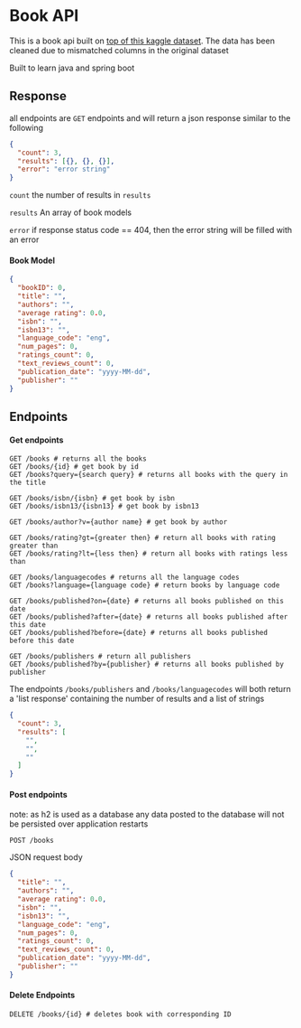 # Book API

This is a book api built
on [top of this kaggle dataset](https://www.kaggle.com/datasets/jealousleopard/goodreadsbooks?resource=download). The
data has been cleaned due to mismatched columns in the original dataset

Built to learn java and spring boot

## Response

all endpoints are `GET` endpoints and will return a json response similar to the following

```json
{
  "count": 3,
  "results": [{}, {}, {}],
  "error": "error string"
}
```

`count` the number of results in `results`

`results` An array of book models

`error` if response status code == 404, then the error string will be filled with an error

#### Book Model

```json
{
  "bookID": 0,
  "title": "",
  "authors": "",
  "average rating": 0.0,
  "isbn": "",
  "isbn13": "",
  "language_code": "eng",
  "num_pages": 0,
  "ratings_count": 0,
  "text_reviews_count": 0,
  "publication_date": "yyyy-MM-dd",
  "publisher": ""
}

```

## Endpoints

#### Get endpoints

```
GET /books # returns all the books
GET /books/{id} # get book by id
GET /books?query={search query} # returns all books with the query in the title

GET /books/isbn/{isbn} # get book by isbn
GET /books/isbn13/{isbn13} # get book by isbn13

GET /books/author?v={author name} # get book by author

GET /books/rating?gt={greater then} # return all books with rating greater than
GET /books/rating?lt={less then} # return all books with ratings less than

GET /books/languagecodes # returns all the language codes
GET /books?language={language code} # return books by language code

GET /books/published?on={date} # returns all books published on this date
GET /books/published?after={date} # returns all books published after this date
GET /books/published?before={date} # returns all books published before this date

GET /books/publishers # return all publishers
GET /books/published?by={publisher} # returns all books published by publisher
```

The endpoints `/books/publishers` and `/books/languagecodes` will both return a 'list response' containing the
number of results and a list of strings

```json
{
  "count": 3,
  "results": [
    "",
    "",
    ""
  ]
}
```

#### Post endpoints

note: as h2 is used as a database any data posted to the database will not be persisted over application restarts

```
POST /books
```

JSON request body

```json
{
  "title": "",
  "authors": "",
  "average rating": 0.0,
  "isbn": "",
  "isbn13": "",
  "language_code": "eng",
  "num_pages": 0,
  "ratings_count": 0,
  "text_reviews_count": 0,
  "publication_date": "yyyy-MM-dd",
  "publisher": ""
}
```

#### Delete Endpoints

```
DELETE /books/{id} # deletes book with corresponding ID
```